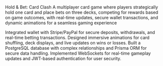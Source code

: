 Hold & Bet: Card Clash
A multiplayer card game where players strategically hold one card and place bets on three decks, competing for rewards based on game outcomes, with real-time updates, secure wallet transactions, and dynamic animations for a seamless gaming experience

Integrated wallet with Stripe/PayPal for secure deposits, withdrawals, and real-time betting transactions.
Designed immersive animations for card shuffling, deck displays, and live updates on wins or losses.
Built a PostgreSQL database with complex relationships and Prisma ORM for secure data handling.
Implemented WebSockets for real-time gameplay updates and JWT-based authentication for user security.
